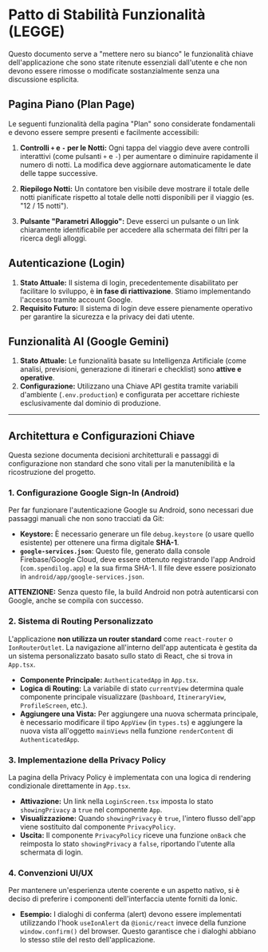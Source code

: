 # Patto di Stabilità Funzionalità (LEGGE)

Questo documento serve a "mettere nero su bianco" le funzionalità chiave dell'applicazione che sono state ritenute essenziali dall'utente e che non devono essere rimosse o modificate sostanzialmente senza una discussione esplicita.

## Pagina Piano (Plan Page)

Le seguenti funzionalità della pagina "Plan" sono considerate fondamentali e devono essere sempre presenti e facilmente accessibili:

1.  **Controlli `+` e `-` per le Notti:** Ogni tappa del viaggio deve avere controlli interattivi (come pulsanti `+` e `-`) per aumentare o diminuire rapidamente il numero di notti. La modifica deve aggiornare automaticamente le date delle tappe successive.

2.  **Riepilogo Notti:** Un contatore ben visibile deve mostrare il totale delle notti pianificate rispetto al totale delle notti disponibili per il viaggio (es. "12 / 15 notti").

3.  **Pulsante "Parametri Alloggio":** Deve esserci un pulsante o un link chiaramente identificabile per accedere alla schermata dei filtri per la ricerca degli alloggi.

## Autenticazione (Login)

1.  **Stato Attuale:** Il sistema di login, precedentemente disabilitato per facilitare lo sviluppo, è **in fase di riattivazione**. Stiamo implementando l'accesso tramite account Google.
2.  **Requisito Futuro:** Il sistema di login deve essere pienamente operativo per garantire la sicurezza e la privacy dei dati utente.

## Funzionalità AI (Google Gemini)

1.  **Stato Attuale:** Le funzionalità basate su Intelligenza Artificiale (come analisi, previsioni, generazione di itinerari e checklist) sono **attive e operative**.
2.  **Configurazione:** Utilizzano una Chiave API gestita tramite variabili d'ambiente (`.env.production`) e configurata per accettare richieste esclusivamente dal dominio di produzione.

---

## Architettura e Configurazioni Chiave

Questa sezione documenta decisioni architetturali e passaggi di configurazione non standard che sono vitali per la manutenibilità e la ricostruzione del progetto.

### 1. Configurazione Google Sign-In (Android)

Per far funzionare l'autenticazione Google su Android, sono necessari due passaggi manuali che non sono tracciati da Git:

- **Keystore:** È necessario generare un file `debug.keystore` (o usare quello esistente) per ottenere una firma digitale **SHA-1**.
- **`google-services.json`**: Questo file, generato dalla console Firebase/Google Cloud, deve essere ottenuto registrando l'app Android (`com.spendilog.app`) e la sua firma SHA-1. Il file deve essere posizionato in `android/app/google-services.json`.

**ATTENZIONE:** Senza questo file, la build Android non potrà autenticarsi con Google, anche se compila con successo.

### 2. Sistema di Routing Personalizzato

L'applicazione **non utilizza un router standard** come `react-router` o `IonRouterOutlet`. La navigazione all'interno dell'app autenticata è gestita da un sistema personalizzato basato sullo stato di React, che si trova in `App.tsx`.

- **Componente Principale:** `AuthenticatedApp` in `App.tsx`.
- **Logica di Routing:** La variabile di stato `currentView` determina quale componente principale visualizzare (`Dashboard`, `ItineraryView`, `ProfileScreen`, etc.).
- **Aggiungere una Vista:** Per aggiungere una nuova schermata principale, è necessario modificare il tipo `AppView` (in `types.ts`) e aggiungere la nuova vista all'oggetto `mainViews` nella funzione `renderContent` di `AuthenticatedApp`.

### 3. Implementazione della Privacy Policy

La pagina della Privacy Policy è implementata con una logica di rendering condizionale direttamente in `App.tsx`.

- **Attivazione:** Un link nella `LoginScreen.tsx` imposta lo stato `showingPrivacy` a `true` nel componente `App`.
- **Visualizzazione:** Quando `showingPrivacy` è `true`, l'intero flusso dell'app viene sostituito dal componente `PrivacyPolicy`.
- **Uscita:** Il componente `PrivacyPolicy` riceve una funzione `onBack` che reimposta lo stato `showingPrivacy` a `false`, riportando l'utente alla schermata di login.

### 4. Convenzioni UI/UX

Per mantenere un'esperienza utente coerente e un aspetto nativo, si è deciso di preferire i componenti dell'interfaccia utente forniti da Ionic.

- **Esempio:** I dialoghi di conferma (alert) devono essere implementati utilizzando l'hook `useIonAlert` da `@ionic/react` invece della funzione `window.confirm()` del browser. Questo garantisce che i dialoghi abbiano lo stesso stile del resto dell'applicazione.
